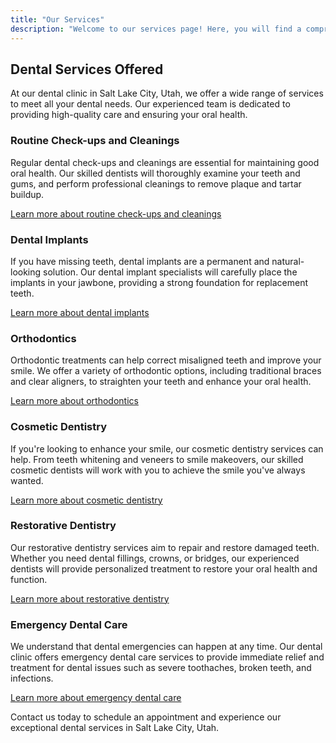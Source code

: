 ```yaml
---
title: "Our Services"
description: "Welcome to our services page! Here, you will find a comprehensive list of the dental services we offer. From routine check-ups and cleanings to advanced procedures like dental implants and orthodontics, our experienced team is dedicated to providing high-quality care for all your dental needs. Whether you're looking to improve your oral health or enhance your smile, we are here to help. Explore our services and contact us to schedule an appointment today!"
---
```


## Dental Services Offered

At our dental clinic in Salt Lake City, Utah, we offer a wide range of services to meet all your dental needs. Our experienced team is dedicated to providing high-quality care and ensuring your oral health.

### Routine Check-ups and Cleanings

Regular dental check-ups and cleanings are essential for maintaining good oral health. Our skilled dentists will thoroughly examine your teeth and gums, and perform professional cleanings to remove plaque and tartar buildup.

[Learn more about routine check-ups and cleanings](/services/routine-checkups-cleanings)

### Dental Implants

If you have missing teeth, dental implants are a permanent and natural-looking solution. Our dental implant specialists will carefully place the implants in your jawbone, providing a strong foundation for replacement teeth.

[Learn more about dental implants](/services/dental-implants)

### Orthodontics

Orthodontic treatments can help correct misaligned teeth and improve your smile. We offer a variety of orthodontic options, including traditional braces and clear aligners, to straighten your teeth and enhance your oral health.

[Learn more about orthodontics](/services/orthodontics)

### Cosmetic Dentistry

If you're looking to enhance your smile, our cosmetic dentistry services can help. From teeth whitening and veneers to smile makeovers, our skilled cosmetic dentists will work with you to achieve the smile you've always wanted.

[Learn more about cosmetic dentistry](/services/cosmetic-dentistry)

### Restorative Dentistry

Our restorative dentistry services aim to repair and restore damaged teeth. Whether you need dental fillings, crowns, or bridges, our experienced dentists will provide personalized treatment to restore your oral health and function.

[Learn more about restorative dentistry](/services/restorative-dentistry)

### Emergency Dental Care

We understand that dental emergencies can happen at any time. Our dental clinic offers emergency dental care services to provide immediate relief and treatment for dental issues such as severe toothaches, broken teeth, and infections.

[Learn more about emergency dental care](/services/emergency-dental-care)

Contact us today to schedule an appointment and experience our exceptional dental services in Salt Lake City, Utah.